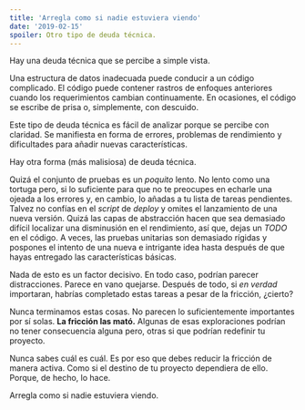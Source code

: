 ```yaml
---
title: 'Arregla como si nadie estuviera viendo'
date: '2019-02-15'
spoiler: Otro tipo de deuda técnica.
---
```


Hay una deuda técnica que se percibe a simple vista.

Una estructura de datos inadecuada puede conducir a un código complicado. El código puede contener rastros de enfoques anteriores cuando los requerimientos cambian continuamente. En ocasiones, el código se escribe de prisa o, simplemente, con descuido.

Este tipo de deuda técnica es fácil de analizar porque se percibe con claridad. Se manifiesta en forma de errores, problemas de rendimiento y dificultades para añadir nuevas características.

Hay otra forma (más malisiosa) de deuda técnica.

Quizá el conjunto de pruebas es un *poquito* lento. No lento como una tortuga pero, si lo suficiente para que no te preocupes en echarle una ojeada a los errores y, en cambio, lo añadas a tu lista de tareas pendientes. Talvez no confías en el *script* de *deploy* y omites el lanzamiento de una nueva versión. Quizá las capas de abstracción hacen que sea demasiado difícil localizar una disminusión en el rendimiento, así que, dejas un *TODO* en el código. A veces, las pruebas unitarias son demasiado rígidas y pospones el intento de una nueva e intrigante idea hasta después de que hayas entregado las características básicas.

Nada de esto es un factor decisivo. En todo caso, podrían parecer distracciones. Parece en vano quejarse. Después de todo, si *en verdad* importaran, habrías completado estas tareas a pesar de la fricción, ¿cierto?

Nunca terminamos estas cosas. No parecen lo suficientemente importantes por sí solas. **La fricción las mató.** Algunas de esas exploraciones podrían no tener consecuencia alguna pero, otras si que podrían redefinir tu proyecto.

Nunca sabes cuál es cuál. Es por eso que debes reducir la fricción de manera activa. Como si el destino de tu proyecto dependiera de ello. Porque, de hecho, lo hace.

Arregla como si nadie estuviera viendo.
